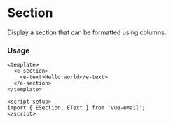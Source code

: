 # Section
Display a section that can be formatted using columns.

### Usage

```vue
<template>
  <e-section>
    <e-text>Hello world</e-text>
  </e-section>
</template>

<script setup>
import { ESection, EText } from 'vue-email';
</script>
```
